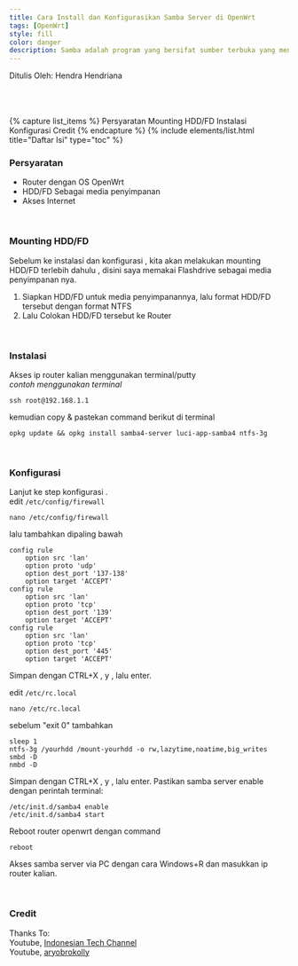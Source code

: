 ```yaml
---
title: Cara Install dan Konfigurasikan Samba Server di OpenWrt
tags: [OpenWrt]
style: fill
color: danger
description: Samba adalah program yang bersifat sumber terbuka yang menyediakan layanan berbagi berkas dan berbagi alat pencetak. [Wikipedia]
---
```


Ditulis Oleh: Hendra Hendriana

<br>

<br>
<br>
{% capture list_items %}
Persyaratan
Mounting HDD/FD
Instalasi
Konfigurasi
Credit
{% endcapture %}
{% include elements/list.html title="Daftar Isi" type="toc" %}

<br>

### Persyaratan
- Router dengan OS OpenWrt
- HDD/FD Sebagai media penyimpanan
- Akses Internet

<br>

### Mounting HDD/FD
Sebelum ke instalasi dan konfigurasi , kita akan melakukan mounting HDD/FD terlebih dahulu , disini saya memakai Flashdrive sebagai media penyimpanan nya.

1. Siapkan HDD/FD untuk media penyimpanannya, lalu format HDD/FD tersebut dengan format NTFS
2. Lalu Colokan HDD/FD tersebut ke Router

<br>

### Instalasi
Akses ip router kalian menggunakan terminal/putty
<br>
*contoh menggunakan terminal*
```
ssh root@192.168.1.1
```
kemudian copy & pastekan command berikut di terminal
```
opkg update && opkg install samba4-server luci-app-samba4 ntfs-3g
```
<br>

### Konfigurasi
Lanjut ke step konfigurasi .
<br>
edit `/etc/config/firewall`
```
nano /etc/config/firewall
```
lalu tambahkan dipaling bawah
```
config rule
    option src 'lan'
    option proto 'udp'
    option dest_port '137-138'
    option target 'ACCEPT'
config rule
    option src 'lan'
    option proto 'tcp'
    option dest_port '139'
    option target 'ACCEPT'
config rule
    option src 'lan'
    option proto 'tcp'
    option dest_port '445'
    option target 'ACCEPT'
```
Simpan dengan CTRL+X , y , lalu enter.


edit `/etc/rc.local`
```
nano /etc/rc.local 
```
sebelum "exit 0" tambahkan 
```
sleep 1
ntfs-3g /yourhdd /mount-yourhdd -o rw,lazytime,noatime,big_writes
smbd -D
nmbd -D
```
Simpan dengan CTRL+X , y , lalu enter.
Pastikan samba server enable dengan perintah terminal:
```
/etc/init.d/samba4 enable
/etc/init.d/samba4 start
```

Reboot router openwrt dengan command
```
reboot
```
Akses samba server via PC dengan cara Windows+R dan masukkan ip router kalian.

<br>

### Credit
Thanks To:
<br>
Youtube, [Indonesian Tech Channel](https://www.youtube.com/c/IndonesianTechChannel)
<br>
Youtube, [aryobrokolly](https://www.youtube.com/c/aryobrokolly)

<br>
<br>


